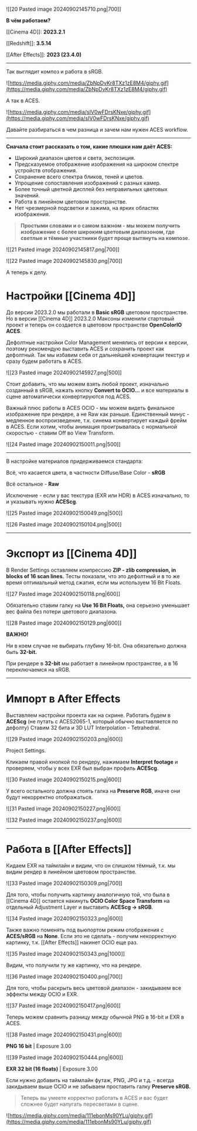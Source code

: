 
![[20 Pasted image 20240902145710.png|700]]

**В чём работаем?**

[[Cinema 4D]]: **2023.2.1**

[[Redshift]]: **3.5.14**

[[After Effects]]: **2023 (23.4.0)**

---

Так выглядит композ и работа в sRGB.

![https://media.giphy.com/media/ZbNpDvKr8TXz1zE8M4/giphy.gif](https://media.giphy.com/media/ZbNpDvKr8TXz1zE8M4/giphy.gif)

А так в ACES.

![https://media.giphy.com/media/sIV0wFDrsKNxe/giphy.gif](https://media.giphy.com/media/sIV0wFDrsKNxe/giphy.gif)

Давайте разбираться в чем разница и зачем нам нужен ACES workflow.

---

**Сначала стоит рассказать о том, какие плюшки нам даёт ACES:**

- Широкий диапазон цветов и света, экспозиция.
- Предсказуемое отображение изображения на широком спектре устройств отображения.
- Сохранение всего спектра бликов, теней и цветов.
- Упрощение сопоставления изображений с разных камер.
- Более точный цветной дисплей без неправильных цветовых значений.
- Работа в линейном цветовом пространстве.
- Нет чрезмерной подсветки и зажима, на ярких областях изображения.

> **Простыми словами и о самом важном - мы можем получить изображение с более широким цветовым диапазоном, где светлые и тёмные участники будет проще вытянуть на композе.**

![[21 Pasted image 20240902145817.png|700]]

![[22 Pasted image 20240902145830.png|700]]

А теперь к делу.

# Настройки [[Cinema 4D]]

До версии 2023.2.0 мы работали в **Basiс sRGB** цветовом пространстве. Но в версии [[Cinema 4D]] 2023.2.0 Максоны изменили стартовый проект и теперь он создается в цветовом пространстве **OpenColorIO ACES**.

Дефолтные настройки Color Management менялись от версии к версии, поэтому рекомендую выставить ACES и сохранить проект как дефолтный. Так мы избавим себя от дальнейшей конвертации текстур и сразу будем работать в ACES.

![[23 Pasted image 20240902145927.png|500]]

Стоит добавить, что мы можем взять любой проект, изначально созданный в sRGB, нажать кнопку **Convert to OCIO…** и все материалы в сцене автоматически конвертируются под ACES.

Важный плюс работы в ACES OCIO - мы можем видеть финальное изображение при рендере, а не Raw как раньше. Единственный минус - медленное воспроизведение, т.к. синема конвертирует каждый фрейм в ACES. Если хотим, чтобы анимация проигрывалась с нормальной скоростью - ставим Off во View Transform.

![[24 Pasted image 20240902150011.png|500]]

---

В настройке материалов придерживаемся стандарта:

Всё, что касается цвета, в частности Diffuse/Base Color - **sRGB**

Всё остальное - **Raw**

Исключение - если у вас текстура (EXR или HDR) в ACES изначально, то и указывать нужно **ACEScg**.

![[25 Pasted image 20240902150049.png|500]]

![[26 Pasted image 20240902150104.png|500]]

---

# Экспорт из [[Cinema 4D]]

В Render Settings оставляем компрессию **ZIP - zlib compression, in blocks of 16 scan lines.** Тесты показали, что это дефолтный и в то же время оптимальный метод сжатия, если мы используем 16 Bit Floats.

![[27 Pasted image 20240902150118.png|600]]

Обязательно ставим галку на **Use 16 Bit Floats,** она серьезно уменьшает вес файла без потери цветового диапазона.

![[28 Pasted image 20240902150129.png|600]]

**ВАЖНО!**

Ни в коем случае не выбирать глубину 16-bit. Она обязательно должна быть **32-bit.**

При рендере в **32-bit** мы работает в линейном пространстве, а в 16 переключаемся на sRGB.

---

# Импорт в After Effects

Выставляем настройки проекта как на скрине. Работать будем в **ACEScg** (не путать с ACES2065-1, который обычно выставляется по дефолту) Ставим 32 бита и 3D LUT Interpolation - Tetrahedral.

![[29 Pasted image 20240902150203.png|600]]

Project Settings.

Кликаем правой кнопкой по рендеру, нажимаем **Interpret footage** и проверяем, чтобы у всех EXR был выбран профиль **ACEScg**.

![[30 Pasted image 20240902150215.png|600]]

У всего остального должна стоять галка на **Preserve RGB**, иначе они будут некорректно отображаться.

![[31 Pasted image 20240902150227.png|600]]

![[32 Pasted image 20240902150237.png|600]]

---

# Работа в [[After Effects]]

Кидаем EXR на таймлайн и видим, что он слишком тёмный, т.к. мы видим рендер в линейном цветовом пространстве.

![[33 Pasted image 20240902150309.png|700]]

Для того, чтобы получить картинку аналогичную той, что была в [[Cinema 4D]] остается накинуть **OCIO Color Space Transform** на отдельный Adjustment Layer и выставить **ACEScg → sRGB**.

![[34 Pasted image 20240902150323.png|600]]

Также важно поменять под вьюпортом режим отображения с **ACES/sRGB** на **None**. Если это не сделать - получим некорректную картинку, т.к. [[After Effects]] накинет OCIO еще раз.

![[35 Pasted image 20240902150343.png|1000]]

Видим, что получили ту же картинку, что на рендере.

![[36 Pasted image 20240902150400.png|700]]

Для того, чтобы раскрыть весь цветовой диапазон - закидываем все эффекты между OCIO и EXR.

![[37 Pasted image 20240902150417.png|600]]

Теперь можем сравнить разницу между обычной PNG в 16-bit и EXR в ACES.

![[38 Pasted image 20240902150431.png|600]]

**PNG 16 bit** | Exposure 3.00

![[39 Pasted image 20240902150444.png|600]]

**EXR 32 bit (16 floats)** | Exposure 3.00

Если нужно добавить на таймлайн футаж, PNG, JPG и т.д. - всегда закидываем выше OCIO и не забываем проставить галку **Preserve sRGB.**

> Теперь вы умеете корректно работать в ACES и вас будет сложнее будет напугать пересветами в сцене.

![https://media.giphy.com/media/111ebonMs90YLu/giphy.gif](https://media.giphy.com/media/111ebonMs90YLu/giphy.gif)